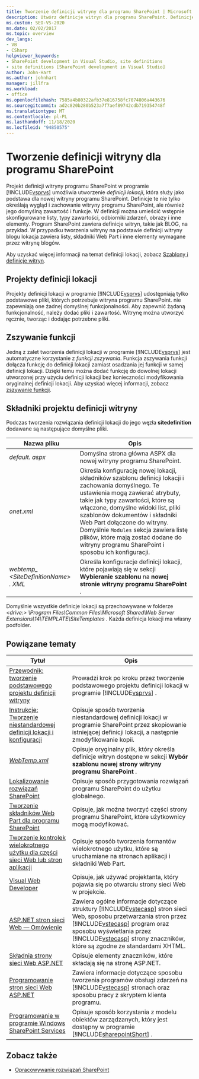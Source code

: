 ```yaml
---
title: Tworzenie definicji witryny dla programu SharePoint | Microsoft Docs
description: Utwórz definicje witryn dla programu SharePoint. Definicje lokacji określają wygląd i zachowanie witryny programu SharePoint oraz jej domyślnej zawartości i funkcji.
ms.custom: SEO-VS-2020
ms.date: 02/02/2017
ms.topic: overview
dev_langs:
- VB
- CSharp
helpviewer_keywords:
- SharePoint development in Visual Studio, site definitions
- site definitions [SharePoint development in Visual Studio]
author: John-Hart
ms.author: johnhart
manager: jillfra
ms.workload:
- office
ms.openlocfilehash: 7585a4b80322afb37e816758fc7074806a443676
ms.sourcegitcommit: ad2c820b280b523a7f7aef89742cdb719354748f
ms.translationtype: MT
ms.contentlocale: pl-PL
ms.lasthandoff: 11/18/2020
ms.locfileid: "94850575"
---
```

# <a name="create-site-definitions-for-sharepoint"></a>Tworzenie definicji witryny dla programu SharePoint
  Projekt definicji witryny programu SharePoint w programie [!INCLUDE[vsprvs](../sharepoint/includes/vsprvs-md.md)] umożliwia utworzenie *definicji lokacji*, która służy jako podstawa dla nowej witryny programu SharePoint. Definicje te nie tylko określają wygląd i zachowanie witryny programu SharePoint, ale również jego domyślną zawartość i funkcje. W definicji można umieścić wstępnie skonfigurowane listy, typy zawartości, odbiorniki zdarzeń, obrazy i inne elementy. Program SharePoint zawiera definicje witryn, takie jak BLOG, na przykład. W przypadku tworzenia witryny na podstawie definicji witryny blogu lokacja zawiera listy, składniki Web Part i inne elementy wymagane przez witrynę blogów.

 Aby uzyskać więcej informacji na temat definicji lokacji, zobacz [Szablony i definicje witryn](/previous-versions/office/developer/sharepoint-2010/ms434313(v=office.14)).

## <a name="site-definition-projects"></a>Projekty definicji lokacji
 Projekty definicji lokacji w programie [!INCLUDE[vsprvs](../sharepoint/includes/vsprvs-md.md)] udostępniają tylko podstawowe pliki, których potrzebuje witryna programu SharePoint. nie zapewniają one żadnej domyślnej funkcjonalności. Aby zapewnić żądaną funkcjonalność, należy dodać pliki i zawartość. Witrynę można utworzyć ręcznie, tworząc i dodając potrzebne pliki.

## <a name="feature-stapling"></a>Zszywanie funkcji
 Jedną z zalet tworzenia definicji lokacji w programie [!INCLUDE[vsprvs](../sharepoint/includes/vsprvs-md.md)] jest automatyczne korzystanie z *funkcji zszywania*. Funkcja zszywania funkcji dołącza funkcję do definicji lokacji zamiast osadzania jej funkcji w samej definicji lokacji. Dzięki temu można dodać funkcję do dowolnej lokacji utworzonej przy użyciu definicji lokacji bez konieczności modyfikowania oryginalnej definicji lokacji. Aby uzyskać więcej informacji, zobacz [zszywanie funkcji](/previous-versions/office/developer/sharepoint-2007/bb861862(v=office.12)).

## <a name="site-definition-project-components"></a>Składniki projektu definicji witryny
 Podczas tworzenia rozwiązania definicji lokacji do jego węzła **sitedefinition** dodawane są następujące domyślne pliki.

|Nazwa pliku|Opis|
|---------------|-----------------|
|*default. aspx*|Domyślna strona główna ASPX dla nowej witryny programu SharePoint.|
|*onet.xml*|Określa konfigurację nowej lokacji, składników szablonu definicji lokacji i zachowania domyślnego. Te ustawienia mogą zawierać atrybuty, takie jak typy zawartości, które są włączone, domyślne widoki list, pliki szablonów dokumentów i składniki Web Part dołączone do witryny. Domyślnie `Modules` sekcja zawiera listę plików, które mają zostać dodane do witryny programu SharePoint i sposobu ich konfiguracji.|
|*webtemp_ \<SiteDefinitionName> . XML*|Określa konfiguracje definicji lokacji, które pojawiają się w sekcji **Wybieranie szablonu** na **nowej stronie witryny programu SharePoint** .|

 Domyślnie wszystkie definicje lokacji są przechowywane w folderze *\<drive:> \Program Files\Common Files\Microsoft Shared\Web Server Extensions\14\TEMPLATE\SiteTemplates* . Każda definicja lokacji ma własny podfolder.

## <a name="related-topics"></a>Powiązane tematy

|Tytuł|Opis|
|-----------|-----------------|
|[Przewodnik: tworzenie podstawowego projektu definicji witryny](../sharepoint/walkthrough-create-a-basic-site-definition-project.md)|Prowadzi krok po kroku przez tworzenie podstawowego projektu definicji lokacji w programie [!INCLUDE[vsprvs](../sharepoint/includes/vsprvs-md.md)] .|
|[Instrukcje: Tworzenie niestandardowej definicji lokacji i konfiguracji](/previous-versions/office/developer/sharepoint-2010/ms454677(v=office.14))|Opisuje sposób tworzenia niestandardowej definicji lokacji w programie SharePoint przez skopiowanie istniejącej definicji lokacji, a następnie zmodyfikowanie kopii.|
|[*WebTemp.xml*](/previous-versions/office/developer/sharepoint-2010/ms447717(v=office.14))|Opisuje oryginalny plik, który określa definicje witryn dostępne w sekcji **Wybór szablonu** **nowej strony witryny programu SharePoint** .|
|[Lokalizowanie rozwiązań SharePoint](../sharepoint/localizing-sharepoint-solutions.md)|Opisuje sposób przygotowania rozwiązań programu SharePoint do użytku globalnego.|
|[Tworzenie składników Web Part dla programu SharePoint](../sharepoint/creating-web-parts-for-sharepoint.md)|Opisuje, jak można tworzyć części strony programu SharePoint, które użytkownicy mogą modyfikować.|
|[Tworzenie kontrolek wielokrotnego użytku dla części sieci Web lub stron aplikacji](../sharepoint/creating-reusable-controls-for-web-parts-or-application-pages.md)|Opisuje sposób tworzenia formantów wielokrotnego użytku, które są uruchamiane na stronach aplikacji i składniki Web Part.|
|[Visual Web Developer](/previous-versions/visualstudio/visual-studio-2010/ms178093(v=vs.100))|Opisuje, jak używać projektanta, który pojawia się po otwarciu strony sieci Web w projekcie.|
|[ASP.NET stron sieci Web — Omówienie](/previous-versions/aspnet/428509ah(v=vs.100))|Zawiera ogólne informacje dotyczące struktury [!INCLUDE[vstecasp](../sharepoint/includes/vstecasp-md.md)] stron sieci Web, sposobu przetwarzania stron przez [!INCLUDE[vstecasp](../sharepoint/includes/vstecasp-md.md)] program oraz sposobu wyświetlania przez [!INCLUDE[vstecasp](../sharepoint/includes/vstecasp-md.md)] strony znaczników, które są zgodne ze standardami XHTML.|
|[Składnia strony sieci Web ASP.NET](/previous-versions/aspnet/k33801s3(v=vs.100))|Opisuje elementy znaczników, które składają się na stronę ASP.NET.|
|[Programowanie stron sieci Web ASP.NET](/previous-versions/aspnet/0yt4zca8(v=vs.100))|Zawiera informacje dotyczące sposobu tworzenia programów obsługi zdarzeń na [!INCLUDE[vstecasp](../sharepoint/includes/vstecasp-md.md)] stronach oraz sposobu pracy z skryptem klienta programu.|
|[Programowanie w programie Windows SharePoint Services](/previous-versions/office/developer/sharepoint-services/ms430674(v=office.12))|Opisuje sposób korzystania z modelu obiektów zarządzanych, który jest dostępny w programie [!INCLUDE[sharepointShort](../sharepoint/includes/sharepointshort-md.md)] .|

## <a name="see-also"></a>Zobacz także
- [Opracowywanie rozwiązań SharePoint](../sharepoint/developing-sharepoint-solutions.md)
